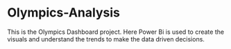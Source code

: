 # Olympics-Analysis
This is the Olympics Dashboard project. Here Power Bi is used to create the visuals and understand the trends to make the data driven decisions.
